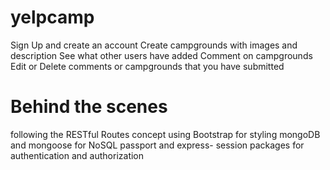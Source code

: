 # yelpcamp
Sign Up and create an account
Create campgrounds with images and description
See what other users have added
Comment on campgrounds
Edit or Delete comments or campgrounds that you have submitted


# Behind the scenes
following the RESTful Routes concept
using Bootstrap for styling
mongoDB and mongoose for NoSQL
passport and express- session packages for authentication and authorization
